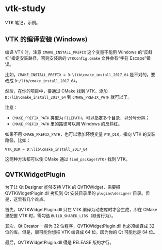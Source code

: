 # vtk-study

VTK 笔记，示例。

## VTK 的编译安装 (Windows)

编译 VTK 时，注意 `CMAKE_INSTALL_PREFIX` 这个变量不能用 Windows 的“反斜杠”指定安装路径，否则安装后的 `VTKConfig.cmake` 文件会有“字符 Escape”错误。

比如，`CMAKE_INSTALL_PREFIX = D:\lib\cmake_install_2017_64` 是不对的，要改成 `D:/lib/cmake_install_2017_64`。

然后，在你的项目中，要通过 CMake 找到 VTK，添加 `D:\lib\cmake_install_2017_64` 到 `CMAKE_PREFIX_PATH`  就可以了。

注意：

- `CMAKE_PREFIX_PATH` 类型为 `FILEPATH`，可以指定多个目录，以分号分隔；
- `CMAKE_PREFIX_PATH` 里的路径可以用 Windows 的反斜杠。

如果不用 `CMAKE_PREFIX_PATH`，也可以添加环境变量 `VTK_DIR`，指向 VTK 的安装路径，比如：

```
VTK_DIR = D:\lib\cmake_install_2017_64
```

这两种方法都可以使 CMake 通过 `find_package(VTK)` 找到 VTK。

## QVTKWidgetPlugin

为了让 Qt Designer 能够支持 VTK 的 QVTKWidget，需要把 QVTKWidgetPlugin.dll 拷贝到 Qt 安装目录里的 `plugins\designer` 目录。但是，这里有几个难点。

首先，QVTKWidgetPlugin.dll 只在 VTK 编译为动态库时才会生成，即在 CMake 里配置 VTK 时，需勾选 `BUILD_SHARED_LIBS`（缺省行为）。

其次，Qt Creator 一般为 32 位程序，QVTKWidgetPlugin.dll 也必须编译成 32 位的库。但是，很可能你想把 VTK 编译成 64 位，因为你的 Qt 可能也是 64 位。

最后，QVTKWidgetPlugin.dll 得是 RELEASE 版的才行。
